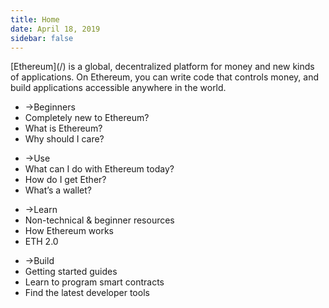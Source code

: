 ```yaml
---
title: Home
date: April 18, 2019
sidebar: false
---
```

<div class="center">[Ethereum](/) is a global, decentralized platform for money and new kinds of applications. On Ethereum, you can write code that controls money, and build applications accessible anywhere in the world.</div>

<div class="intro-blocks">

  <ul class="intro-block">
    <li><router-link to="/beginners/"><span class="arrow">→</span>Beginners</router-link></li>
    <li class="highlight">Completely new to Ethereum?</li>
    <li>What is Ethereum?</li>
    <li>Why should I care?</li>
  </ul>

  <ul class="intro-block">
    <li><router-link to="/use/"><span class="arrow">→</span>Use</router-link></li>
    <li>What can I do with Ethereum today?</li>
    <li>How do I get Ether?</li>
    <li>What’s a wallet?</li>
  </ul>

  <ul class="intro-block">
    <li><router-link to="/learn/"><span class="arrow">→</span>Learn</router-link></li>
    <li>Non-technical & beginner resources</li>
    <li>How Ethereum works</li>
    <li>ETH 2.0</li>
  </ul>

  <ul class="intro-block">
    <li><router-link to="/build/"><span class="arrow">→</span>Build</router-link></li>
    <li>Getting started guides</li>
    <li>Learn to program smart contracts</li>
    <li>Find the latest developer tools</li>
  </ul>

</div>
